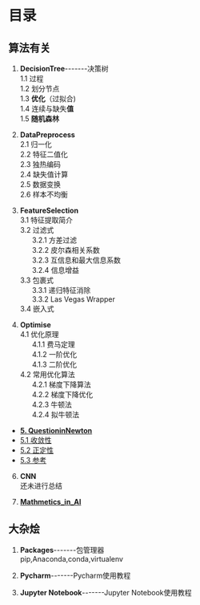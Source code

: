 # 目录  
## 算法有关
1. **DecisionTree**-------决策树  
1.1 过程  
1.2 划分节点  
1.3 **优化**（过拟合)  
1.4 连续与缺失**值**  
1.5 **随机森林**
2. **DataPreprocess**  
2.1 归一化  
2.2 特征二值化  
2.3 独热编码  
2.4 缺失值计算  
2.5 数据变换  
2.6 样本不均衡  
3. **FeatureSelection**  
3.1 特征提取简介  
3.2 过滤式  
&nbsp;&nbsp;&nbsp;&nbsp;&nbsp;&nbsp;3.2.1 方差过滤  
&nbsp;&nbsp;&nbsp;&nbsp;&nbsp;&nbsp;3.2.2 皮尔森相关系数  
&nbsp;&nbsp;&nbsp;&nbsp;&nbsp;&nbsp;3.2.3 互信息和最大信息系数  
&nbsp;&nbsp;&nbsp;&nbsp;&nbsp;&nbsp;3.2.4 信息增益  
3.3 包裹式   
&nbsp;&nbsp;&nbsp;&nbsp;&nbsp;&nbsp;3.3.1 递归特征消除  
&nbsp;&nbsp;&nbsp;&nbsp;&nbsp;&nbsp;3.3.2 Las Vegas Wrapper  
3.4 嵌入式

4. **Optimise**  
4.1 优化原理  
&nbsp;&nbsp;&nbsp;&nbsp;&nbsp;&nbsp;4.1.1 费马定理  
&nbsp;&nbsp;&nbsp;&nbsp;&nbsp;&nbsp;4.1.2 一阶优化  
&nbsp;&nbsp;&nbsp;&nbsp;&nbsp;&nbsp;4.1.3 二阶优化  
4.2 常用优化算法  
&nbsp;&nbsp;&nbsp;&nbsp;&nbsp;&nbsp;4.2.1 梯度下降算法  
&nbsp;&nbsp;&nbsp;&nbsp;&nbsp;&nbsp;4.2.2 梯度下降优化  
&nbsp;&nbsp;&nbsp;&nbsp;&nbsp;&nbsp;4.2.3 牛顿法  
&nbsp;&nbsp;&nbsp;&nbsp;&nbsp;&nbsp;4.2.4 拟牛顿法

* **[5. QuestioninNewton](QuestionInNetwon.md)**  
 * [5.1 收敛性](QuestionInNetwon.md#51-收敛性)  
 * [5.2 正定性](QuestionInNetwon.md#52-Positive)
 * [5.3 参考](QuestionInNetwon.md#53-参考)

6. **CNN**  
还未进行总结

7. **[Mathmetics\_in\_AI](Mathmetics_in_AI.md)**  



## 大杂烩
1. **Packages**-------包管理器  
pip,Anaconda,conda,virtualenv

2. **Pycharm**-------Pycharm使用教程
3. **Jupyter Notebook**-------Jupyter Notebook使用教程
